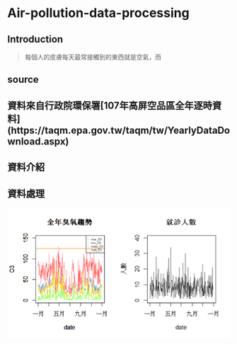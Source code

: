 ﻿<!DOCTYPE html>
<html lang="en">
<head>
	<meta charset="UTF-8">
	<title>Air-pollution-data-processing</title>
</head>

	



<h1>Air-pollution-data-processing</h1>

<h2>Introduction</h2>

>每個人的皮膚每天最常接觸到的東西就是空氣，而

<h2>source<h2>

<p>資料來自行政院環保署[107年高屏空品區全年逐時資料](https://taqm.epa.gov.tw/taqm/tw/YearlyDataDownload.aspx)</p>



<h2>資料介紹</h2>

<h2>資料處理</h2>

![O3全年走勢圖](https://github.com/schifferm/Air-pollution-data-processing/blob/master/O3.png "O3全年走勢圖")




</html>